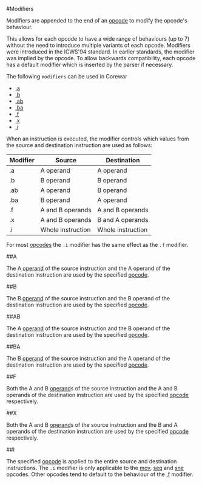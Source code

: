 #Modifiers

Modifiers are appended to the end of an [opcode](opcodes) to modify the
opcode's behaviour.

This allows for each opcode to have a wide range of behaviours (up to 7)
without the need to introduce multiple variants of each opcode. Modifiers were
introduced in the ICWS'94 standard. In earlier standards, the modifier was
implied by the opcode. To allow backwards compatibility, each opcode has a
default modifier which is inserted by the parser if necessary.

The following `modifiers` can be used in Corewar

* [.a](#a)
* [.b](#b)
* [.ab](#ab)
* [.ba](#ba)
* [.f](#f)
* [.x](#x)
* [.i](#i)

When an instruction is executed, the modifier controls which values from the
source and destination instruction are used as follows:

|Modifier|Source|Destination|
|---|---|---|
|.a|A operand|A operand|
|.b|B operand|B operand|
|.ab|A operand|B operand|
|.ba|B operand|A operand|
|.f|A and B operands|A and B operands|
|.x|A and B operands|B and A operands|
|.i|Whole instruction|Whole instruction|

For most [opcodes](opcodes) the `.i` modifier has the same effect as the `.f`
modifier.

##A

The A [operand](operands) of the source instruction and the A operand of the
destination instruction are used by the specified [opcode](opcodes).

##B

The B [operand](operands) of the source instruction and the B operand of the
destination instruction are used by the specified [opcode](opcodes).

##AB

The A [operand](operands) of the source instruction and the B operand of the
destination instruction are used by the specified [opcode](opcodes).

##BA

The B [operand](operands) of the source instruction and the A operand of the
destination instruction are used by the specified [opcode](opcodes).

##F

Both the A and B [operand](operands)s of the source instruction and the A and B
operands of the destination instruction are used by the specified
[opcode](opcodes) respectively.

##X

Both the A and B [operand](operands)s of the source instruction and the B and A
operands of the destination instruction are used by the specified
[opcode](opcodes) respectively.

##I

The specified [opcode](opcodes) is applied to the entire source and destination
instructions. The `.i` modifier is only applicable to the
[mov](opocodes#mov-move), [seq](opcodes#skip-if-equal) and
[sne](opcodes#skip-if-not-equal) opcodes.  Other opcodes tend to default to the
behaviour of the [.f](modifiers#f) modifier.

